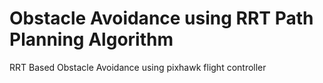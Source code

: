 # Obstacle Avoidance using RRT Path Planning Algorithm
RRT Based Obstacle Avoidance using pixhawk flight controller
